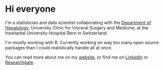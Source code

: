 # Hi everyone

I'm a statistician and data scientist collaborating with the [Department of Hepatology](https://www.swissliver.ch/en/home), 
University Clinic for Visceral Surgery and Medicine, at the Inselspital University-Hospital Bern in Switzerland. <br>

I'm mostly working with R. Currently working on way too many open source packages than I could realistically handle all at once.<br>

You can read more about me on my [website](https://jonas-schropp.github.io/), or find me on [LinkedIn](https://www.linkedin.com/in/jonasschropp/?locale=en_US) or 
[Researchgate](https://www.researchgate.net/profile/Jonas-Schropp).

